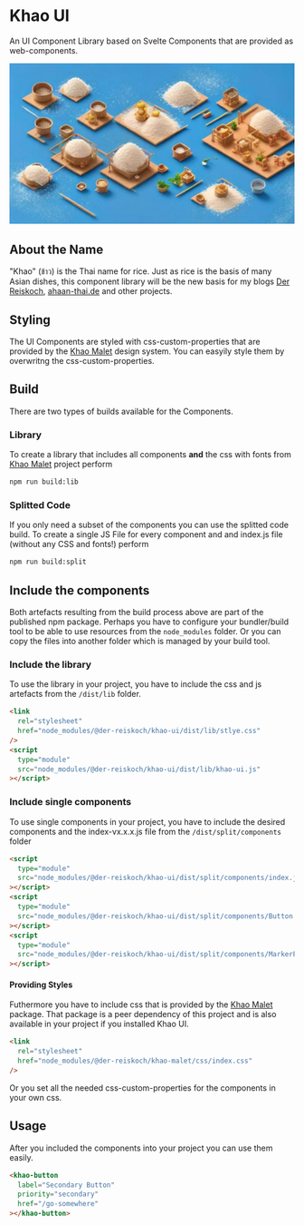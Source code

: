 # Khao UI

An UI Component Library based on Svelte Components that are provided as web-components.

![Khao UI](src/assets/logo.jpg "Khao UI")

## About the Name

"Khao" (ข้าว) is the Thai name for rice. Just as rice is the basis of many Asian dishes, this component library will be the new basis for my blogs [Der Reiskoch](https://www.der-reiskoch.de/), [ahaan-thai.de](https://www.ahaan-thai.de/) and other projects.

## Styling

The UI Components are styled with css-custom-properties that are provided by the [Khao Malet](https://www.npmjs.com/package/@der-reiskoch/khao-malet) design system.
You can easyily style them by overwritng the css-custom-properties.

## Build

There are two types of builds available for the Components.

### Library

To create a library that includes all components **and** the css with fonts from [Khao Malet](https://www.npmjs.com/package/@der-reiskoch/khao-malet) project perform

```bash
npm run build:lib
```

### Splitted Code

If you only need a subset of the components you can use the splitted code build.
To create a single JS File for every component and and index.js file (without any CSS and fonts!) perform

```bash
npm run build:split
```

## Include the components

Both artefacts resulting from the build process above are part of the published npm package.
Perhaps you have to configure your bundler/build tool to be able to use resources from the `node_modules` folder.
Or you can copy the files into another folder which is managed by your build tool.

### Include the library

To use the library in your project, you have to include the css and js artefacts from the `/dist/lib` folder.

```html
<link
  rel="stylesheet"
  href="node_modules/@der-reiskoch/khao-ui/dist/lib/stlye.css"
/>
<script
  type="module"
  src="node_modules/@der-reiskoch/khao-ui/dist/lib/khao-ui.js"
></script>
```

### Include single components

To use single components in your project, you have to include the desired components and the index-vx.x.x.js file from the `/dist/split/components` folder

```html
<script
  type="module"
  src="node_modules/@der-reiskoch/khao-ui/dist/split/components/index.js"
></script>
<script
  type="module"
  src="node_modules/@der-reiskoch/khao-ui/dist/split/components/Button.js"
></script>
<script
  type="module"
  src="node_modules/@der-reiskoch/khao-ui/dist/split/components/MarkerPin.js"
></script>
```

#### Providing Styles

Futhermore you have to include css that is provided by the [Khao Malet](https://www.npmjs.com/package/@der-reiskoch/khao-malet) package.
That package is a peer dependency of this project and is also available in your project if you installed Khao UI.

```html
<link
  rel="stylesheet"
  href="node_modules/@der-reiskoch/khao-malet/css/index.css"
/>
```

Or you set all the needed css-custom-properties for the components in your own css.

## Usage

After you included the components into your project you can use them easily.

```html
<khao-button
  label="Secondary Button"
  priority="secondary"
  href="/go-somewhere"
></khao-button>
```
